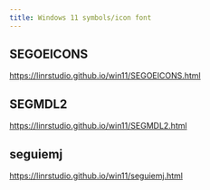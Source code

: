 ```yaml
---
title: Windows 11 symbols/icon font
---
```


## SEGOEICONS
https://linrstudio.github.io/win11/SEGOEICONS.html

## SEGMDL2
https://linrstudio.github.io/win11/SEGMDL2.html

## seguiemj
https://linrstudio.github.io/win11/seguiemj.html
